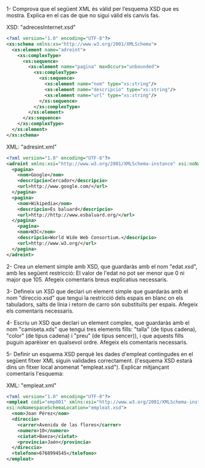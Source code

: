 1- Comprova que el següent XML és vàlid per l’esquema XSD que es mostra. Explica en el cas de que no sigui vàlid els canvis fas.

XSD: "adrecesInternet.xsd"
```xml
<?xml version="1.0" encoding="UTF-8"?>
<xs:schema xmlns:xs="http://www.w3.org/2001/XMLSchema">
  <xs:element name="adreint">
    <xs:complexType>
      <xs:sequence>
        <xs:element name="pagina" maxOccurs="unbounded">
          <xs:complexType>
            <xs:sequence>
              <xs:element name="nom" type="xs:string"/>
              <xs:element name="descripcio" type="xs:string"/>
              <xs:element name="url" type="xs:string"/>
            </xs:sequence>
          </xs:complexType>
        </xs:element>
      </xs:sequence>
    </xs:complexType>
  </xs:element>
</xs:schema>
```
XML: "adresint.xml"
```xml
<?xml version="1.0" encoding="UTF-8"?>
<adreint xmlns:xsi="http://www.w3.org/2001/XMLSchema-instance" xsi:noNamespaceSchemaLocation = "adreint.xsd" >
  <pagina>
    <nom>Google</nom>
    <descripcio>Cercador</descripcio>
    <url>http://www.google.com/</url>
  </pagina>
  <pagina>
    <nom>Wikipedia</nom>
    <descripcio>Es baluard</descripcio>
    <url>http://http://www.esbaluard.org/</url>
  </pagina>
    <pagina>
    <nom>W3C</nom>
    <descripcio>World Wide Web Consortium.</descripcio>
    <url>http://www.w3.org/</url>
  </pagina>
</adreint>
```

2- Crea un element simple amb XSD, que guardaràs amb el nom "edat.xsd", amb les següent restricció: El valor de l'edat no pot ser menor que 0 ni major que 105. Afegeix comentaris breus explicatius necessaris.

3- Defineix un XSD que declari un element simple que guardaràs amb el nom "direccio.xsd" que tengui la restricció dels espais en blanc on els tabuladors, salts de línia i retorn de carro són substituïts per espais. Afegeix els comentaris necessaris.

4- Escriu un XSD que declari un element complex, que guardaràs amb el nom "camiseta.xds" que tengui tres elements fills: "talla" (de tipus cadena), "color" (de tipus cadena) i "preu" (de tipus sencer)), i que aquests fills puguin aparèixer en qualsevol ordre. Afegeix els comentaris necessaris.

5- Definir un esquema XSD perquè les dades d'empleat contingudes en el següent fitxer XML siguin validades correctament. (l'esquema XSD estarà dins un fitxer local anomenat "empleat.xsd"). Explicar mitjançant comentaris l'esquema:

XML: "empleat.xml"
```xml
<?xml version="1.0" encoding="UTF-8"?>
<empleat codi="emp001" xmlns:xsi="http://www.w3.org/2001/XMLSchema-instance"
xsi:noNamespaceSchemaLocation="empleat.xsd">
  <nom>Joan Pérez</nom>
  <direccio>
    <carrer>Avenida de las flores</carrer>
    <numero>10</numero>
    <ciutat>Baeza</ciutat>
    <provincia>Jaén</provincia>
  </direccio>
  <telefono>6768994545</telefono>
</empleat>
```